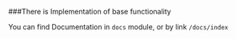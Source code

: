 ###There is Implementation of base functionality

You can find Documentation in `docs` module, or by link `/docs/index`